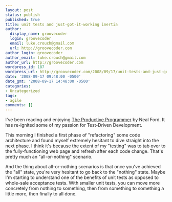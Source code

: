 ```yaml
---
layout: post
status: publish
published: true
title: unit tests and just-got-it-working inertia
author:
  display_name: groovecoder
  login: groovecoder
  email: luke.crouch@gmail.com
  url: http://groovecoder.com
author_login: groovecoder
author_email: luke.crouch@gmail.com
author_url: http://groovecoder.com
wordpress_id: 187
wordpress_url: http://groovecoder.com/2008/09/17/unit-tests-and-just-got-it-working-inertia/
date: '2008-09-17 09:48:00 -0500'
date_gmt: '2008-09-17 14:48:00 -0500'
categories:
- Uncategorized
tags:
- agile
comments: []
---
```

<p>I've been reading and enjoying <a href="http://oreilly.com/catalog/9780596519780/">The Productive Programmer</a> by Neal Ford. It has re-ignited some of my passion for Test-Driven Development.</p>
<p>This morning I finished a first phase of "refactoring" some code architecture and found myself extremely hesitant to dive straight into the next phase. I think it's because the extent of my "testing" was to tab over to the fully-functioning web page and refresh after each code change. That's pretty much an "all-or-nothing" scenario.</p>
<p>And the thing about all-or-nothing scenarios is that once you've achieved the "all" state, you're very hesitant to go back to the "nothing" state. Maybe I'm starting to understand one of the benefits of unit tests as opposed to whole-sale acceptance tests. With smaller unit tests, you can move more concretely from nothing to something, then from something to something a little more, then finally to all done.</p>
